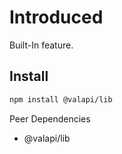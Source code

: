 # Introduced

Built-In feature.

## Install

```bash
npm install @valapi/lib
```

Peer Dependencies

- @valapi/lib